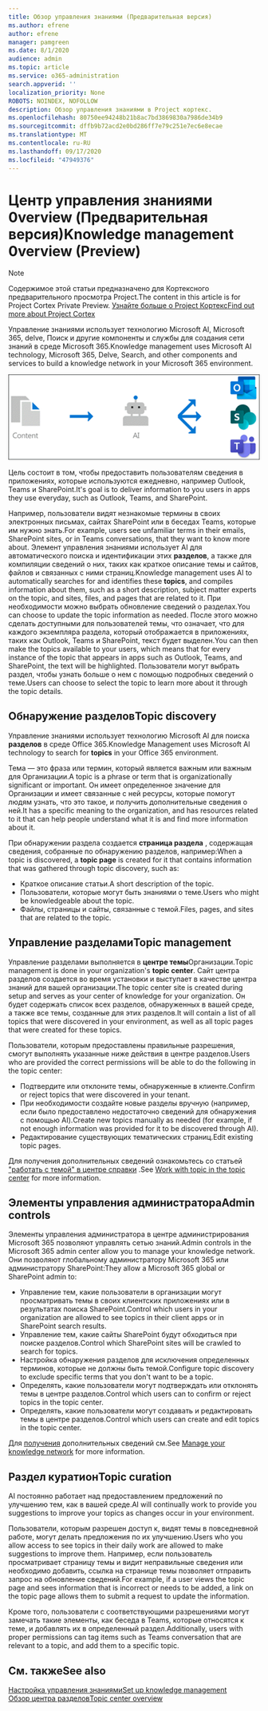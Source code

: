 ```yaml
---
title: Обзор управления знаниями (Предварительная версия)
ms.author: efrene
author: efrene
manager: pamgreen
ms.date: 8/1/2020
audience: admin
ms.topic: article
ms.service: o365-administration
search.appverid: ''
localization_priority: None
ROBOTS: NOINDEX, NOFOLLOW
description: Обзор управления знаниями в Project кортекс.
ms.openlocfilehash: 80750ee94248b21b8ac7bd3869830a7986de34b9
ms.sourcegitcommit: dffb9b72acd2e0bd286ff7e79c251e7ec6e8ecae
ms.translationtype: MT
ms.contentlocale: ru-RU
ms.lasthandoff: 09/17/2020
ms.locfileid: "47949376"
---
```

# <a name="knowledge-management-0verview-preview"></a><span data-ttu-id="1c345-103">Центр управления знаниями 0verview (Предварительная версия)</span><span class="sxs-lookup"><span data-stu-id="1c345-103">Knowledge management 0verview (Preview)</span></span>

> [!Note] 
> <span data-ttu-id="1c345-104">Содержимое этой статьи предназначено для Кортексного предварительного просмотра Project.</span><span class="sxs-lookup"><span data-stu-id="1c345-104">The content in this article is for Project Cortex Private Preview.</span></span> [<span data-ttu-id="1c345-105">Узнайте больше о Project Кортекс</span><span class="sxs-lookup"><span data-stu-id="1c345-105">Find out more about Project Cortex</span></span>](https://aka.ms/projectcortex) 

<span data-ttu-id="1c345-106">Управление знаниями использует технологию Microsoft AI, Microsoft 365, delve, Поиск и другие компоненты и службы для создания сети знаний в среде Microsoft 365.</span><span class="sxs-lookup"><span data-stu-id="1c345-106">Knowledge management uses Microsoft AI technology, Microsoft 365, Delve, Search, and other components and services to build a knowledge network in your Microsoft 365 environment.</span></span> 

   ![Процесс управления знаниями](../media/content-understanding/knowledge-management-flowchart.png) </br> 

<span data-ttu-id="1c345-108">Цель состоит в том, чтобы предоставить пользователям сведения в приложениях, которые используются ежедневно, например Outlook, Teams и SharePoint.</span><span class="sxs-lookup"><span data-stu-id="1c345-108">It's goal is to deliver information to you users in apps they use everyday, such as Outlook, Teams, and SharePoint.</span></span>

<span data-ttu-id="1c345-109">Например, пользователи видят незнакомые термины в своих электронных письмах, сайтах SharePoint или в беседах Teams, которые им нужно знать.</span><span class="sxs-lookup"><span data-stu-id="1c345-109">For example, users see unfamiliar terms in their emails, SharePoint sites, or in Teams conversations, that they want to know more about.</span></span> <span data-ttu-id="1c345-110">Элемент управления знаниями использует AI для автоматического поиска и идентификации этих **разделов**, а также для компиляции сведений о них, таких как краткое описание темы и сайтов, файлов и связанных с ними страниц.</span><span class="sxs-lookup"><span data-stu-id="1c345-110">Knowledge management uses AI to automatically searches for and identifies these **topics**, and compiles information about them, such as a short description, subject matter experts on the topic, and sites, files, and pages that are related to it.</span></span> <span data-ttu-id="1c345-111">При необходимости можно выбрать обновление сведений о разделах.</span><span class="sxs-lookup"><span data-stu-id="1c345-111">You can choose to update the topic information as needed.</span></span> <span data-ttu-id="1c345-112">После этого можно сделать доступными для пользователей темы, что означает, что для каждого экземпляра раздела, который отображается в приложениях, таких как Outlook, Teams и SharePoint, текст будет выделен.</span><span class="sxs-lookup"><span data-stu-id="1c345-112">You can then make the topics available to your users, which means that for every instance of the topic that appears in apps such as Outlook, Teams, and SharePoint, the text will be highlighted.</span></span> <span data-ttu-id="1c345-113">Пользователи могут выбрать раздел, чтобы узнать больше о нем с помощью подробных сведений о теме.</span><span class="sxs-lookup"><span data-stu-id="1c345-113">Users can choose to select the topic to learn more about it through the topic details.</span></span>


## <a name="topic-discovery"></a><span data-ttu-id="1c345-114">Обнаружение разделов</span><span class="sxs-lookup"><span data-stu-id="1c345-114">Topic discovery</span></span>

<span data-ttu-id="1c345-115">Управление знаниями использует технологию Microsoft AI для поиска **разделов** в среде Office 365.</span><span class="sxs-lookup"><span data-stu-id="1c345-115">Knowledge Management uses Microsoft AI technology to search for **topics** in your Office 365 environment.</span></span>

<span data-ttu-id="1c345-116">Тема — это фраза или термин, который является важным или важным для Организации.</span><span class="sxs-lookup"><span data-stu-id="1c345-116">A topic is a phrase or term that is organizationally significant or important.</span></span> <span data-ttu-id="1c345-117">Он имеет определенное значение для Организации и имеет связанные с ней ресурсы, которые помогут людям узнать, что это такое, и получить дополнительные сведения о ней.</span><span class="sxs-lookup"><span data-stu-id="1c345-117">It has a specific meaning to the organization, and has resources related to it that can help people understand what it is and find more information about it.</span></span>

<span data-ttu-id="1c345-118">При обнаружении раздела создается **страница раздела** , содержащая сведения, собранные по обнаружению разделов, например:</span><span class="sxs-lookup"><span data-stu-id="1c345-118">When a topic is discovered, a **topic page** is created for it that contains information that was gathered through topic discovery, such as:</span></span>

- <span data-ttu-id="1c345-119">Краткое описание статьи.</span><span class="sxs-lookup"><span data-stu-id="1c345-119">A short description of the topic.</span></span>
- <span data-ttu-id="1c345-120">Пользователи, которые могут быть знаниями о теме.</span><span class="sxs-lookup"><span data-stu-id="1c345-120">Users who might be knowledgeable about the topic.</span></span>
- <span data-ttu-id="1c345-121">Файлы, страницы и сайты, связанные с темой.</span><span class="sxs-lookup"><span data-stu-id="1c345-121">Files, pages, and sites that are related to the topic.</span></span>


## <a name="topic-management"></a><span data-ttu-id="1c345-122">Управление разделами</span><span class="sxs-lookup"><span data-stu-id="1c345-122">Topic management</span></span>

<span data-ttu-id="1c345-123">Управление разделами выполняется в **центре темы**Организации.</span><span class="sxs-lookup"><span data-stu-id="1c345-123">Topic management is done in your organization's **topic center**.</span></span> <span data-ttu-id="1c345-124">Сайт центра разделов создается во время установки и выступает в качестве центра знаний для вашей организации.</span><span class="sxs-lookup"><span data-stu-id="1c345-124">The topic center site is created during setup and serves as your center of knowledge for your organization.</span></span> <span data-ttu-id="1c345-125">Он будет содержать список всех разделов, обнаруженных в вашей среде, а также все темы, созданные для этих разделов.</span><span class="sxs-lookup"><span data-stu-id="1c345-125">It will contain a list of all topics that were discovered in your environment, as well as all topic pages that were created for these topics.</span></span> 

<span data-ttu-id="1c345-126">Пользователи, которым предоставлены правильные разрешения, смогут выполнять указанные ниже действия в центре разделов.</span><span class="sxs-lookup"><span data-stu-id="1c345-126">Users who are provided the correct permissions will be able to do the following in the topic center:</span></span>

- <span data-ttu-id="1c345-127">Подтвердите или отклоните темы, обнаруженные в клиенте.</span><span class="sxs-lookup"><span data-stu-id="1c345-127">Confirm or reject topics that were discovered in your tenant.</span></span>
- <span data-ttu-id="1c345-128">При необходимости создайте новые разделы вручную (например, если было предоставлено недостаточно сведений для обнаружения с помощью AI).</span><span class="sxs-lookup"><span data-stu-id="1c345-128">Create new topics manually as needed (for example, if not enough information was provided for it to be discovered through AI).</span></span>
- <span data-ttu-id="1c345-129">Редактирование существующих тематических страниц.</span><span class="sxs-lookup"><span data-stu-id="1c345-129">Edit existing topic pages.</span></span></br>

<span data-ttu-id="1c345-130">Для получения дополнительных сведений ознакомьтесь со статьей ["работать с темой" в центре справки](work-with-topics.md) .</span><span class="sxs-lookup"><span data-stu-id="1c345-130">See [Work with topic in the topic center](work-with-topics.md) for more information.</span></span>  


## <a name="admin-controls"></a><span data-ttu-id="1c345-131">Элементы управления администратора</span><span class="sxs-lookup"><span data-stu-id="1c345-131">Admin controls</span></span>

<span data-ttu-id="1c345-132">Элементы управления администратора в центре администрирования Microsoft 365 позволяют управлять сетью знаний.</span><span class="sxs-lookup"><span data-stu-id="1c345-132">Admin controls in the Microsoft 365 admin center  allow you to manage your knowledge network.</span></span> <span data-ttu-id="1c345-133">Они позволяют глобальному администратору Microsoft 365 или администратору SharePoint:</span><span class="sxs-lookup"><span data-stu-id="1c345-133">They allow a Microsoft 365 global or SharePoint admin to:</span></span>

- <span data-ttu-id="1c345-134">Управление тем, какие пользователи в организации могут просматривать темы в своих клиентских приложениях или в результатах поиска SharePoint.</span><span class="sxs-lookup"><span data-stu-id="1c345-134">Control which users in your organization are allowed to see topics in their client apps or in SharePoint search results.</span></span>
- <span data-ttu-id="1c345-135">Управление тем, какие сайты SharePoint будут обходиться при поиске разделов.</span><span class="sxs-lookup"><span data-stu-id="1c345-135">Control which SharePoint sites will be crawled to search for topics.</span></span>
- <span data-ttu-id="1c345-136">Настройка обнаружения разделов для исключения определенных терминов, которые не должны быть темой.</span><span class="sxs-lookup"><span data-stu-id="1c345-136">Configure topic discovery to exclude specific terms that you don't want to be a topic.</span></span>
- <span data-ttu-id="1c345-137">Определять, какие пользователи могут подтверждать или отклонять темы в центре разделов.</span><span class="sxs-lookup"><span data-stu-id="1c345-137">Control which users can to confirm or reject topics in the topic center.</span></span>
- <span data-ttu-id="1c345-138">Определять, какие пользователи могут создавать и редактировать темы в центре разделов.</span><span class="sxs-lookup"><span data-stu-id="1c345-138">Control which users can create and edit topics in the topic center.</span></span>

<span data-ttu-id="1c345-139">Для [получения](manage-knowledge-network.md) дополнительных сведений см.</span><span class="sxs-lookup"><span data-stu-id="1c345-139">See [Manage your knowledge network](manage-knowledge-network.md) for more information.</span></span> 

## <a name="topic-curation"></a><span data-ttu-id="1c345-140">Раздел куратион</span><span class="sxs-lookup"><span data-stu-id="1c345-140">Topic curation</span></span>

<span data-ttu-id="1c345-141">AI постоянно работает над предоставлением предложений по улучшению тем, как в вашей среде.</span><span class="sxs-lookup"><span data-stu-id="1c345-141">AI will continually work to provide you suggestions to improve your topics as changes occur in your environment.</span></span>

<span data-ttu-id="1c345-142">Пользователи, которым разрешен доступ к, видят темы в повседневной работе, могут делать предложения по их улучшению.</span><span class="sxs-lookup"><span data-stu-id="1c345-142">Users who you allow access to see topics in their daily work are allowed to make suggestions to improve them.</span></span> <span data-ttu-id="1c345-143">Например, если пользователь просматривает страницу темы и видит неправильные сведения или необходимо добавить, ссылка на странице темы позволяет отправить запрос на обновление сведений.</span><span class="sxs-lookup"><span data-stu-id="1c345-143">For example, if a user views the topic page and sees information that is incorrect or needs to be added, a link on the topic page allows them to submit a request to update the information.</span></span>

<span data-ttu-id="1c345-144">Кроме того, пользователи с соответствующими разрешениями могут замечать такие элементы, как беседа в Teams, которые относятся к теме, и добавлять их в определенный раздел.</span><span class="sxs-lookup"><span data-stu-id="1c345-144">Additionally, users with proper permissions can tag items such as Teams conversation that are relevant to a topic, and add them to a specific topic.</span></span>




## <a name="see-also"></a><span data-ttu-id="1c345-145">См. также</span><span class="sxs-lookup"><span data-stu-id="1c345-145">See also</span></span>
[<span data-ttu-id="1c345-146">Настройка управления знаниями</span><span class="sxs-lookup"><span data-stu-id="1c345-146">Set up knowledge management</span></span>](set-up-knowledge-network.md)</br>
[<span data-ttu-id="1c345-147">Обзор центра разделов</span><span class="sxs-lookup"><span data-stu-id="1c345-147">Topic center overview</span></span>](topic-center-overview.md)
